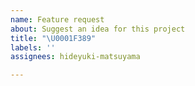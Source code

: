 ```yaml
---
name: Feature request
about: Suggest an idea for this project
title: "\U0001F389"
labels: ''
assignees: hideyuki-matsuyama

---
```



